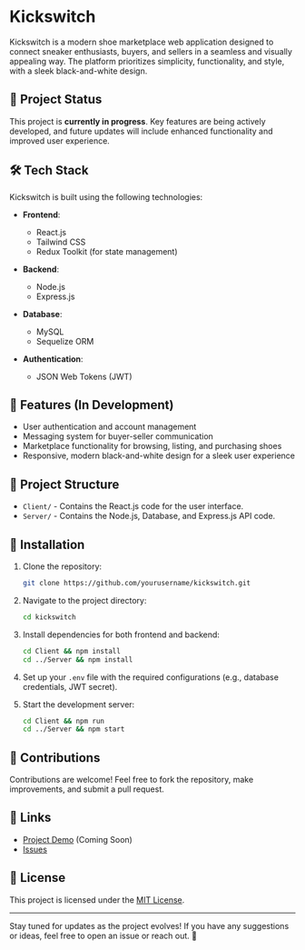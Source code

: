 # Kickswitch

Kickswitch is a modern shoe marketplace web application designed to connect sneaker enthusiasts, buyers, and sellers in a seamless and visually appealing way. The platform prioritizes simplicity, functionality, and style, with a sleek black-and-white design.

## 🚀 Project Status

This project is **currently in progress**. Key features are being actively developed, and future updates will include enhanced functionality and improved user experience.

## 🛠️ Tech Stack

Kickswitch is built using the following technologies:

- **Frontend**:

  - React.js
  - Tailwind CSS
  - Redux Toolkit (for state management)

- **Backend**:

  - Node.js
  - Express.js

- **Database**:

  - MySQL
  - Sequelize ORM

- **Authentication**:

  - JSON Web Tokens (JWT)

## 🌟 Features (In Development)

- User authentication and account management
- Messaging system for buyer-seller communication
- Marketplace functionality for browsing, listing, and purchasing shoes
- Responsive, modern black-and-white design for a sleek user experience

## 📂 Project Structure

- `Client/` - Contains the React.js code for the user interface.
- `Server/` - Contains the Node.js, Database, and Express.js API code.

## 📝 Installation

1. Clone the repository:

   ```bash
   git clone https://github.com/yourusername/kickswitch.git
   ```

2. Navigate to the project directory:

   ```bash
   cd kickswitch
   ```

3. Install dependencies for both frontend and backend:

   ```bash
   cd Client && npm install
   cd ../Server && npm install
   ```

4. Set up your `.env` file with the required configurations (e.g., database credentials, JWT secret).

5. Start the development server:

   ```bash
   cd Client && npm run
   cd ../Server && npm start
   ```

## 📌 Contributions

Contributions are welcome! Feel free to fork the repository, make improvements, and submit a pull request.

## 🔗 Links

- [Project Demo](#) (Coming Soon)
- [Issues](https://github.com/yourusername/kickswitch/issues)

## 📜 License

This project is licensed under the [MIT License](LICENSE).

---

Stay tuned for updates as the project evolves! If you have any suggestions or ideas, feel free to open an issue or reach out. 🚀

